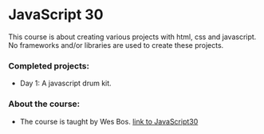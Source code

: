 # JavaScript 30

This course is about creating various projects with html, css and javascript.
No frameworks and/or libraries are used to create these projects.


### Completed projects:

* Day 1: A javascript drum kit.

### About the course:

* The course is taught by Wes Bos. [link to JavaScript30](https://javascript30.com/)